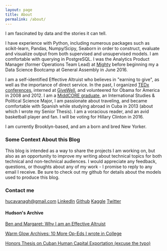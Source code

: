 ```yaml
---
layout: page
title: About
permalink: /about/
---
```


I am fascinated by data and the stories it can tell.

I have experience with Python, including numerous packages such as scikit-learn, Pandas, Numpy/Scipy, Seaborn in order to construct, evaluate and visualize output from both supervised and unsupervised models. I am comfortable with querying in PostgreSQL. I was the Analytics Product Manager (former Operations Team Lead) at [Mighty](https://mighty.com/) before beginning my a Data Science Bootcamp at General Assembly in June 2016.

I am a self-identified Effective Altruist who believes in "earning to give", as well as the importance of direct service. In the past, I organized [TEDx conferences](http://sites.middlebury.edu/tedx/), interned at [GiveWell](http://www.givewell.org/), and volunteered for Obama for America in 2008 and 2012. I am a [MiddCORE graduate](http://middcore.middlebury.edu/), an International Studies & Political Science Major, I am passionate about traveling, and became comfortable with Spanish while studying abroad in Cuba in 2013 (about which I wrote my Senior Thesis). I am a voracious reader, and an avid basketball player and fan. I will be voting for Hillary Clinton in 2016. 

I am currently Brooklyn-based, and am a born and bred New Yorker.

### Some Context About this Blog

This blog is intended as a way to share the projects I am working on, but also as an opportunity to improve my writing about technical topics for both technical and non-technical audiences. I would appreciate any feedback, questions, or thoughts about any of my work - I promise to reply to any email I receive. Be sure to check out my github for details about the models used to produce this blog.

### Contact me

[hucavanagh@gmail.com](mailto:hucavanagh@gmail.com)
[LinkedIn](https://www.linkedin.com/in/hudsoncavanagh)
[Github](https://github.com/hudsonrio/)
[Kaggle](https://www.kaggle.com/hudsonrio)
[Twitter](https://twitter.com/HudsonCavanagh)


#### Hudson's Archive

[Ben and Margaret: Why I am an Effective Altruist](https://middleburycampus.com/article/ben-and-margaret/)

[Warm Glow Archives: 10 More Op-Eds I wrote in College](https://middleburycampus.com/article-tags/warm-glow/)


[Honors Thesis on Cuban Human Capital Exportation (excuse the typo)](http://www.middlebury.edu/academics/igs/about/las/recent-student-theses)
